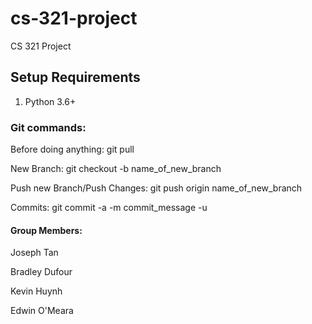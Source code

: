 # cs-321-project
CS 321 Project

## Setup Requirements
1. Python 3.6+

### Git commands:

Before doing anything: git pull

New Branch: git checkout -b name_of_new_branch

Push new Branch/Push Changes: git push origin name_of_new_branch

Commits: git commit -a -m commit_message -u

#### Group Members:

Joseph Tan

Bradley Dufour

Kevin Huynh

Edwin O'Meara
